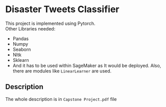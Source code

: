 # Disaster Tweets Classifier

This project is implemented using Pytorch.  
Other Libraries needed:  
* Pandas  
* Numpy  
* Seaborn  
* Nltk  
* Sklearn
* And it has to be used within SageMaker as It would be deployed. Also, there are modules like ```LinearLearner``` are used. 

## Description
The whole description is in ```Capstone Project.pdf``` file